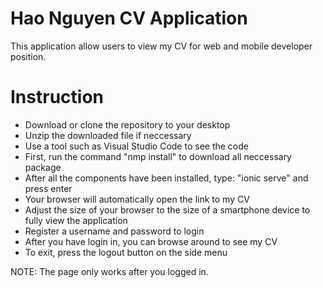# Hao Nguyen CV Application
This application allow users to view my CV for web and mobile developer position.

# Instruction
- Download or clone the repository to your desktop
- Unzip the downloaded file if neccessary
- Use a tool such as Visual Studio Code to see the code
- First, run the command "nmp install" to download all neccessary package
- After all the components have been installed, type: "ionic serve" and press enter
- Your browser will automatically open the link to my CV
- Adjust the size of your browser to the size of a smartphone device to fully view the application
- Register a username and password to login
- After you have login in, you can browse around to see my CV
- To exit, press the logout button on the side menu

NOTE: The page only works after you logged in.
